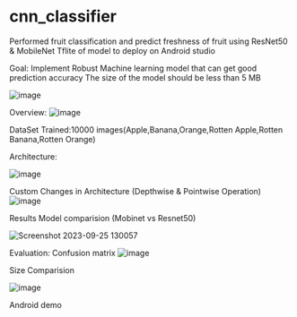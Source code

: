 # cnn_classifier

Performed fruit classification and predict freshness of fruit using ResNet50 & MobileNet
Tflite of model to deploy on Android studio

Goal: Implement Robust Machine learning model that can get good prediction accuracy
      The size of the model should be less than 5 MB

![image](https://github.com/shivamrpsingh/cnn_classifier/assets/56008163/e49179fb-87e1-4cde-a98d-ee44d2ecf8ad)

Overview:
![image](https://github.com/shivamrpsingh/cnn_classifier/assets/56008163/2b7ff6f6-49ab-44c0-be36-40b7088e9f00)

DataSet
Trained:10000 images(Apple,Banana,Orange,Rotten Apple,Rotten Banana,Rotten Orange)


Architecture:

![image](https://github.com/shivamrpsingh/cnn_classifier/assets/56008163/d48e865e-baa0-4fcc-bf67-6d21e497561b)

Custom Changes in Architecture (Depthwise & Pointwise Operation)
![image](https://github.com/shivamrpsingh/cnn_classifier/assets/56008163/abc09ab9-2907-4a71-bdcf-fcfb117b859e)


Results Model comparision (Mobinet vs Resnet50)

![Screenshot 2023-09-25 130057](https://github.com/shivamrpsingh/cnn_classifier/assets/56008163/1947b191-2b03-4827-be9d-c70bac63c88b)

Evaluation:
Confusion matrix
![image](https://github.com/shivamrpsingh/cnn_classifier/assets/56008163/fa56b8bc-bc50-4c98-949f-8bb57306578e)


Size Comparision

![image](https://github.com/shivamrpsingh/cnn_classifier/assets/56008163/c165cb40-031d-4b2b-a2bd-357c2f3a3134)

Android demo















